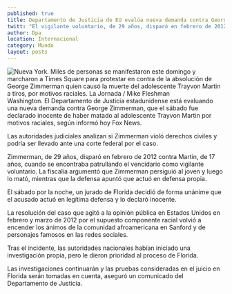 ```yaml
---
published: true
title: Departamento de Justicia de EU evalúa nueva demanda contra George Zimmerman
twitt: "El vigilante voluntario, de 29 años, disparó en febrero de 2012 contra Trayvon Martin, de 17 años, presumiblemente por motivos raciales, cuando se encontraba patrullando un vencidario."
author: Dpa
location: Internacional
category: Mundo
layout: posts
---
```


![Nueva York. Miles de personas se manifestaron este domingo y marcharon a Times Square para protestar en contra de la absolución de George Zimmerman quien causó la muerte del adolescente Trayvon Martin a tiros, por motivos raciales. La Jornada / Mike Fleshman](http://i.imgur.com/MBE3Zyhm.jpg)Washington. El Departamento de Justicia estadunidense está evaluando una nueva demanda contra George Zimmerman, que el sábado fue declarado inocente de haber matado al adolescente Trayvon Martin por motivos raciales, según informó hoy Fox News.

Las autoridades judiciales analizan si Zimmerman violó derechos civiles y podría ser llevado ante una corte federal por el caso.

Zimmerman, de 29 años, disparó en febrero de 2012 contra Martin, de 17 años, cuando se encontraba patrullando el vencidario como vigilante voluntario. La fiscalía argumentó que Zimmerman persiguió al joven y luego lo mató, mientras que la defensa apuntó que actuó en defensa propia.

El sábado por la noche, un jurado de Florida decidió de forma unánime que el acusado actuó en legítima defensa y lo declaró inocente.

La resolución del caso que agitó a la opinión pública en Estados Unidos en febrero y marzo de 2012 por el supuesto componente racial volvió a encender los ánimos de la comunidad afroamericana en Sanford y de personajes famosos en las redes sociales.

Tras el incidente, las autoridades nacionales habían iniciado una investigación propia, pero le dieron prioridad al proceso de Florida.

Las investigaciones continuarán y las pruebas consideradas en el juicio en Florida serán tomadas en cuenta, aseguró un comunicado del Departamento de Justicia.
